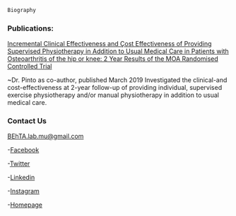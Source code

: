 ```markdown
Biography
```

### Publications:

[Incremental Clinical Effectiveness and Çost Effectiveness of Providing Supervised Physiotherapy in Addition to Usual Medical Care in Patients with Osteoarthritis of the hip or knee: 2 Year Results of the MOA Randomised Controlled Trial](https://authors.elsevier.com/c/1YcYh3npMrGT7B) 

   ~Dr. Pinto as co-author, published March 2019
Investigated the clinical-and cost-effectiveness
at 2-year follow-up of providing individual, 
supervised exercise physiotherapy and/or manual
physiotherapy in addition to usual medical care.



### Contact Us
BEhTA.lab.mu@gmail.com

-[Facebook](https://www.facebook.com/BEhTA.lab.mu/?view_public_for=333460707302009)

-[Twitter](https://twitter.com/BEhTA_Lab)

-[Linkedin](https://www.linkedin.com/in/behta-lab-957408180/)

-[Instagram](https://www.instagram.com/behta_lab/)


-[Homepage](https://behta.github.io/BEhTA.Lab/)
